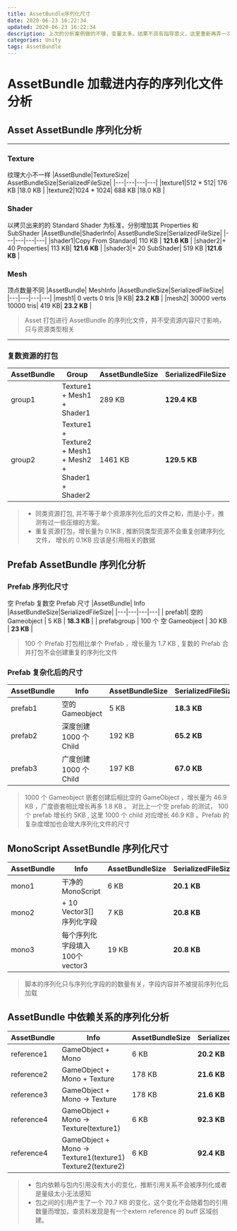 ```yaml
---
title: AssetBundle序列化尺寸
date: 2020-06-23 16:22:34
updated: 2020-06-23 16:22:34
description: 上次的分析案例做的不够，变量太多。结果不具有指导意义，这里重新再弄一次
categories: Unity
tags: AssetBundle
---
```


# AssetBundle 加载进内存的序列化文件分析
## Asset AssetBundle 序列化分析
---
### Texture 
纹理大小不一样
|AssetBundle|TextureSize| AssetBundleSize|SerializedFileSize|
|---|---|---|---|
|texture1|512 * 512| 176 KB |18.0 KB |
|texture2|1024 * 1024| 688 KB |18.0 KB |

### Shader 
以拷贝出来的的 Standard Shader 为标准，分别增加其 Properties 和 SubShader
|AssetBundle|ShaderInfo| AssetBundleSize|SerializedFileSize|
|---|---|---|---|
|shader1|Copy From Standard| 110 KB | **121.6 KB** |
|shader2|+ 40 Properties| 113 KB| **121.6 KB** |
|shader3|+ 20 SubShader| 519 KB |**121.6 KB** |

### Mesh 
顶点数量不同
|AssetBundle| MeshInfo |AssetBundleSize|SerializedFileSize|
|---|---|---|---|
|mesh1| 0 verts 0 tris |9 KB| **23.2 KB** |
|mesh2| 30000 verts 10000 tris| 419 KB| **23.2 KB** |

> Asset 打包进行 AssetBundle 的序列化文件，并不受资源内容尺寸影响，只与资源类型相关
---

### 复数资源的打包
|AssetBundle| Group |AssetBundleSize|SerializedFileSize|
|---|---|---|---|
|group1 |Texture1 + Mesh1 + Shader1 |289 KB| **129.4 KB** |
|group2 |Texture1 + Texture2 + Mesh1 + Mesh2 + Shader1 + Shader2 |1461 KB| **129.5 KB** |

> - 同类资源打包, 并不等于单个资源序列化后的文件之和，而是小于，推测有过一些压缩的方案。
> - 重复资源打包，增长量为 0.1KB , 推断同类型资源不会重复创建序列化文件， 增长的 0.1KB 应该是引用相关的数据

## Prefab AssetBundle 序列化分析
### Prefab 序列化尺寸 
空 Prefab
复数空 Prefab 尺寸
|AssetBundle| Info |AssetBundleSize|SerializedFileSize|
|---|---|---|---|
| prefab1| 空的 Gameobject | 5 KB | **18.3 KB** |
| prefabgroup | 100 个 空 Gameobject | 30 KB | **23 KB** |
> 100 个 Prefab 打包相比单个 Prefab ，增长量为 1.7 KB , 复数的 Prefab 合并打包不会创建重复的序列化文件

### Prefab 复杂化后的尺寸
|AssetBundle| Info |AssetBundleSize|SerializedFileSize|
|---|---|---|---|
| prefab1| 空的 Gameobject | 5 KB | **18.3 KB** |
| prefab2| 深度创建 1000 个 Child | 192 KB | **65.2 KB** |
| prefab3| 广度创建 1000 个 Child | 197 KB | **67.0 KB** |

> 1000 个 Gameobject 嵌套创建后相比空的 GameObject ，增长量为 46.9 KB ，广度嵌套相比增长再多 1.8 KB 。 对比上一个空 prefab 的测试， 100 个 prefab 增长约 5KB , 这里 1000 个 child 对应增长  46.9 KB 。Prefab 的复杂度增加也会增大序列化文件的尺寸

## MonoScript AssetBundle 序列化尺寸
|AssetBundle| Info |AssetBundleSize|SerializedFileSize|
|---|---|---|---|
| mono1 | 干净的 MonoScript | 6 KB | **20.1 KB** |
| mono2 | + 10 Vector3[] 序列化字段 | 7 KB | **20.8 KB** |
| mono3 | 每个序列化字段填入100个 vector3 | 19 KB | **20.8 KB** |
> 脚本的序列化只与序列化字段的的数量有关，字段内容并不被提前序列化后加载

## AssetBundle 中依赖关系的序列化分析
|AssetBundle| Info |AssetBundleSize|SerializedFileSize|
|---|---|---|---|
| reference1 | GameObject + Mono | 6 KB | **20.2 KB** |
| reference2 | GameObject + Mono + Texture | 178 KB | **21.6 KB** |
| reference3 | GameObject + Mono -> Texture | 178 KB | **21.6 KB** |
| reference4 | GameObject + Mono -> Texture(texture1) | 6 KB | **92.3 KB** |
| reference4 | GameObject + Mono -> Texture1(texture1) Texture2(texture2) | 6 KB | **92.4 KB** |
> - 包内依赖与包内引用没有大小的变化，推断引用关系不会被序列化或者是量级太小无法感知
> - 包之间的引用产生了一个 70.7 KB 的变化，这个变化不会随着包的引用数量而增加，查资料发现是有一个extern reference 的 buff 区域创建。 